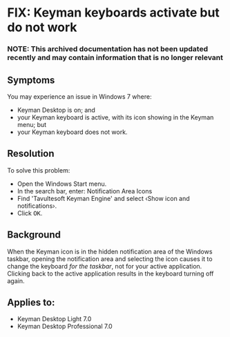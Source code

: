 # FIX: Keyman keyboards activate but do not work

### **NOTE**: This archived documentation has not been updated recently and may contain information that is no longer relevant


## Symptoms

You may experience an issue in Windows 7 where:
- Keyman Desktop is on; and
- your Keyman keyboard is active, with its icon showing in the Keyman menu; but
- your Keyman keyboard does not work.

## Resolution

To solve this problem:

- Open the Windows Start menu.
- In the search bar, enter: Notification Area Icons
- Find 'Tavultesoft Keyman Engine' and select ‹Show icon and notifications›.
- Click <kbd>OK</kbd>.

## Background

When the Keyman icon is in the hidden notification area of the Windows taskbar, opening the notification area and selecting the icon causes it to change the keyboard *for the taskbar*, not for your active application. Clicking back to the active application results in the keyboard turning off again.

## Applies to:
 * Keyman Desktop Light 7.0
 * Keyman Desktop Professional 7.0